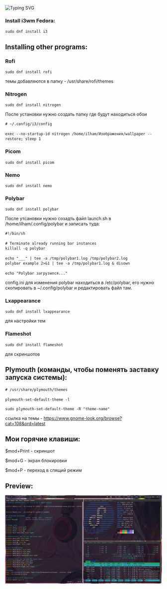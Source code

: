 <img src="https://readme-typing-svg.demolab.com?font=Fira+Code&size=30&pause=1000&color=E885F7&width=435&lines=linux+i3wm" alt="Typing SVG"/>

### Install i3wm Fedora:

```
sudo dnf install i3
```

## Installing other programs:

### Rofi

```
sudo dnf install rofi
```
темы добавляются в папку - /usr/share/rofi/themes

### Nitrogen

```
sudo dnf install nitrogen
```
После установки нужно создать папку где будут находиться обои 

```
# ~/.config/i3/config

exec --no-startup-id nitrogen /home/ilham/Изображения/wallpaper --restore; sleep 1
```

### Picom

```
sudo dnf install picom
```

### Nemo

```
sudo dnf install nemo
```

### Polybar

```
sudo dnf install polybar
```
После утсановки нужно созадть файл launch.sh в /home/ilham/.config/polybar и записать туда:
```
#!/bin/sh

# Terminate already running bar instances
killall -q polybar

echo "___" | tee -a /tmp/polybar1.log /tmp/polybar2.log
polybar example 2>&1 | tee -a /tmp/polybar1.log & disown

echo "Polybar загрузился..."
```
config.ini для изменения polybar находиться в /etc/polybar, его нужно скопировать в ~/.config/polybar и редактировать файл там.

### Lxappearance
```
sudo dnf install lxappearance
```
для настройки тем

### Flameshot

```
sudo dnf install flameshot
```
для скриншотов 


## Plymouth (команды, чтобы поменять заставку запуска системы):

```
# /usr/share/plymouth/themes

plymouth-set-default-theme -l
```

```
sudo plymouth-set-default-theme -R "theme-name"
```
ссылка на темы - https://www.gnome-look.org/browse?cat=108&ord=latest

## Мои горячие клавиши:

$mod+Print - скриншот

$mod+G - экран блокировки

$mod+P - переход в спящий режим

## Preview:

<img src="https://github.com/titanilham/linux-i3wm/blob/main/preview/2024-09-21_16-21.png?raw=true"/>

